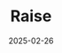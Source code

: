 ---  
layout: startup_page  
title: "Raise"  
id: "raise.com"  
permalink: "/raiseraise.com02262025/"  
website: "https://www.raise.com/"  
funding_round: "Strategic Investment"  
funding_amount: "$63M"  
investors: "Haun Ventures, Amber Group, Anagram, Blackpine, Borderless Capital, GSR, Karatage, Paper Ventures, Pharsalus Capital, Selini Capital, Sonic Boom Ventures, the Web3 Foundation, Tekin Salimi, Raj Gokal, Teddy Gorisse"  
about: "Raise is revolutionizing the gift card industry by redefining them as a secure, fully programable retail currency to strengthen trust and foster deeper engagement between brands and their customers. The company offers a proprietary blockchain-backed gift card program called Smart Cards. They aim to create a secure, interoperable, and fraud-resistant gift card network."  
markets: "Blockchain, Fintech, Retail"  
hq: "Chicago, Illinois, United States"  
founded_year: "2013"  
linkedin: "https://www.linkedin.com/company/raise-com"  
twitter: "https://twitter.com/RaiseApp"  
instagram: ""  
facebook: "http://www.facebook.com/RaiseMarketplace"  
crunchbase: "https://www.crunchbase.com/organization/raise-marketplace"  
pitchbook: "https://pitchbook.com/profiles/company/52925-05"  

date_display: "26-Feb-2025"  
date: "2025-02-26"

# SEO Optimization  
meta_title: "Raise - Strategic Investment Funding ($63M)"  
meta_description: "Raise, Raise is revolutionizing the gift card industry by redefining them as a secure, fully programable retail currency to strengthen trust and foster deepe..."  
meta_keywords: "Raise, Blockchain, Fintech, Retail, Strategic Investment funding"  
canonical_url: "https://startup.projectstartups.com/raiseraise.com02262025/"  
---